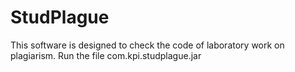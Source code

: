 # StudPlague
This software is designed to check the code of laboratory work on plagiarism. Run the file com.kpi.studplague.jar
